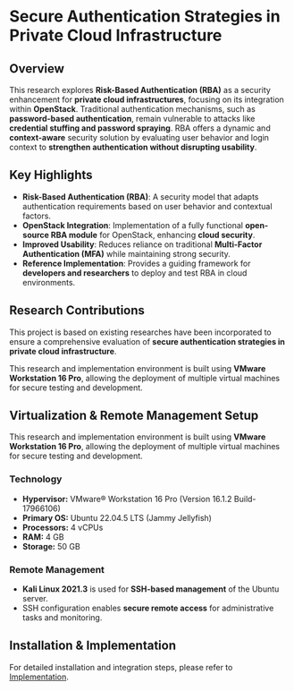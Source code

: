 # Secure Authentication Strategies in Private Cloud Infrastructure

## Overview
This research explores **Risk-Based Authentication (RBA)** as a security enhancement for **private cloud infrastructures**, focusing on its integration within **OpenStack**. Traditional authentication mechanisms, such as **password-based authentication**, remain vulnerable to attacks like **credential stuffing and password spraying**. RBA offers a dynamic and **context-aware** security solution by evaluating user behavior and login context to **strengthen authentication without disrupting usability**.

## Key Highlights
- **Risk-Based Authentication (RBA)**: A security model that adapts authentication requirements based on user behavior and contextual factors.
- **OpenStack Integration**: Implementation of a fully functional **open-source RBA module** for OpenStack, enhancing **cloud security**.
- **Improved Usability**: Reduces reliance on traditional **Multi-Factor Authentication (MFA)** while maintaining strong security.
- **Reference Implementation**: Provides a guiding framework for **developers and researchers** to deploy and test RBA in cloud environments.

## Research Contributions
This project is based on existing researches have been incorporated to ensure a comprehensive evaluation of **secure authentication strategies in private cloud infrastructure**.

This research and implementation environment is built using **VMware Workstation 16 Pro**, allowing the deployment of multiple virtual machines for secure testing and development.

## Virtualization & Remote Management Setup
This research and implementation environment is built using **VMware Workstation 16 Pro**, allowing the deployment of multiple virtual machines for secure testing and development.


### **Technology**
- **Hypervisor:** VMware® Workstation 16 Pro (Version 16.1.2 Build-17966106)
- **Primary OS:** Ubuntu 22.04.5 LTS (Jammy Jellyfish)
- **Processors:** 4 vCPUs
- **RAM:** 4 GB
- **Storage:** 50 GB

### **Remote Management**
- **Kali Linux 2021.3** is used for **SSH-based management** of the Ubuntu server.
- SSH configuration enables **secure remote access** for administrative tasks and monitoring.

## Installation & Implementation
For detailed installation and integration steps, please refer to [Implementation](Implementation.md).


